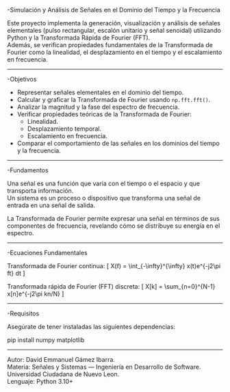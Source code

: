 -Simulación y Análisis de Señales en el Dominio del Tiempo y la Frecuencia

Este proyecto implementa la generación, visualización y análisis de señales elementales (pulso rectangular, escalón unitario y señal senoidal) utilizando Python y la Transformada Rápida de Fourier (FFT).  
Además, se verifican propiedades fundamentales de la Transformada de Fourier como la linealidad, el desplazamiento en el tiempo y el escalamiento en frecuencia.

-----------------------------------------------------------------------------------------
-Objetivos

- Representar señales elementales en el dominio del tiempo.
- Calcular y graficar la Transformada de Fourier usando `np.fft.fft()`.
- Analizar la magnitud y la fase del espectro de frecuencia.
- Verificar propiedades teóricas de la Transformada de Fourier:
  - Linealidad.
  - Desplazamiento temporal.
  - Escalamiento en frecuencia.
- Comparar el comportamiento de las señales en los dominios del tiempo y la frecuencia.

-----------------------------------------------------------------------------------------
-Fundamentos

Una señal es una función que varía con el tiempo o el espacio y que transporta información.  
Un sistema es un proceso o dispositivo que transforma una señal de entrada en una señal de salida.  

La Transformada de Fourier permite expresar una señal en términos de sus componentes de frecuencia, revelando cómo se distribuye su energía en el espectro.

-----------------------------------------------------------------------------------------
-Ecuaciones Fundamentales

Transformada de Fourier continua:
\[
X(f) = \int_{-\infty}^{\infty} x(t)e^{-j2\pi ft} dt
\]


Transformada rápida de Fourier (FFT) discreta:
\[
X[k] = \sum_{n=0}^{N-1} x[n]e^{-j2\pi kn/N}
\]


---------------------------------------------------------------------------------------
-Requisitos

Asegúrate de tener instaladas las siguientes dependencias:

pip install numpy matplotlib

---------------------------------------------------------------------------------------
Autor: David Emmanuel Gámez Ibarra.  
Materia: Señales y Sistemas — Ingeniería en Desarrollo de Software.  
Universidad Ciudadana de Nuevo Leon.  
Lenguaje: Python 3.10+
